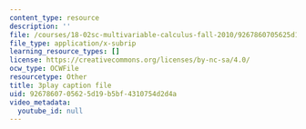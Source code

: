 ```yaml
---
content_type: resource
description: ''
file: /courses/18-02sc-multivariable-calculus-fall-2010/9267860705625d19b5bf4310754d2d4a_idNIKTaBEaI.vtt
file_type: application/x-subrip
learning_resource_types: []
license: https://creativecommons.org/licenses/by-nc-sa/4.0/
ocw_type: OCWFile
resourcetype: Other
title: 3play caption file
uid: 92678607-0562-5d19-b5bf-4310754d2d4a
video_metadata:
  youtube_id: null
---
```


